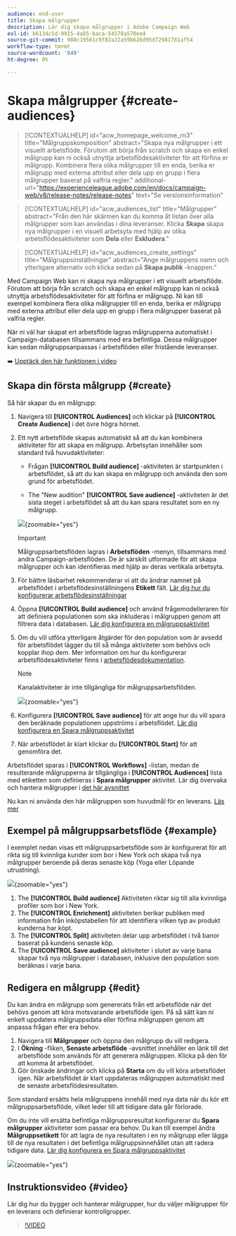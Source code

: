 ```yaml
---
audience: end-user
title: Skapa målgrupper
description: Lär dig skapa målgrupper i Adobe Campaign Web
exl-id: b6134c5d-9915-4a85-baca-54578a570ee4
source-git-commit: 980c19561c9f82a22a59b626d95d72981781af54
workflow-type: tm+mt
source-wordcount: '849'
ht-degree: 0%

---
```


# Skapa målgrupper {#create-audiences}

>[!CONTEXTUALHELP]
>id="acw_homepage_welcome_rn3"
>title="Målgruppskomposition"
>abstract="Skapa nya målgrupper i ett visuellt arbetsflöde. Förutom att börja från scratch och skapa en enkel målgrupp kan ni också utnyttja arbetsflödesaktiviteter för att förfina er målgrupp. Kombinera flera olika målgrupper till en enda, berika er målgrupp med externa attribut eller dela upp en grupp i flera målgrupper baserat på valfria regler."
>additional-url="https://experienceleague.adobe.com/en/docs/campaign-web/v8/release-notes/release-notes" text="Se versionsinformation"

>[!CONTEXTUALHELP]
>id="acw_audiences_list"
>title="Målgrupper"
>abstract="Från den här skärmen kan du komma åt listan över alla målgrupper som kan användas i dina leveranser. Klicka **Skapa** skapa nya målgrupper i en visuell arbetsyta med hjälp av olika arbetsflödesaktiviteter som **Dela** eller **Exkludera**."

>[!CONTEXTUALHELP]
>id="acw_audiences_create_settings"
>title="Målgruppsinställningar"
>abstract="Ange målgruppens namn och ytterligare alternativ och klicka sedan på **Skapa publik** -knappen."

Med Campaign Web kan ni skapa nya målgrupper i ett visuellt arbetsflöde. Förutom att börja från scratch och skapa en enkel målgrupp kan ni också utnyttja arbetsflödesaktiviteter för att förfina er målgrupp. Ni kan till exempel kombinera flera olika målgrupper till en enda, berika er målgrupp med externa attribut eller dela upp en grupp i flera målgrupper baserat på valfria regler.

När ni väl har skapat ert arbetsflöde lagras målgrupperna automatiskt i Campaign-databasen tillsammans med era befintliga. Dessa målgrupper kan sedan målgruppsanpassas i arbetsflöden eller fristående leveranser.

➡️ [Upptäck den här funktionen i video](#video)

## Skapa din första målgrupp {#create}

Så här skapar du en målgrupp:

1. Navigera till **[!UICONTROL Audiences]** och klickar på **[!UICONTROL Create Audience]** i det övre högra hörnet.

1. Ett nytt arbetsflöde skapas automatiskt så att du kan kombinera aktiviteter för att skapa en målgrupp. Arbetsytan innehåller som standard två huvudaktiviteter:

   * Frågan **[!UICONTROL Build audience]** -aktiviteten är startpunkten i arbetsflödet, så att du kan skapa en målgrupp och använda den som grund för arbetsflödet.

   * The &quot;New audition&quot; **[!UICONTROL Save audience]** -aktiviteten är det sista steget i arbetsflödet så att du kan spara resultatet som en ny målgrupp.

   ![](assets/create-audience-blank.png){zoomable=&quot;yes&quot;}

   >[!IMPORTANT]
   >
   >Målgruppsarbetsflöden lagras i **Arbetsflöden** -menyn, tillsammans med andra Campaign-arbetsflöden. De är särskilt utformade för att skapa målgrupper och kan identifieras med hjälp av deras vertikala arbetsyta.

1. För bättre läsbarhet rekommenderar vi att du ändrar namnet på arbetsflödet i arbetsflödesinställningens **Etikett** fält. [Lär dig hur du konfigurerar arbetsflödesinställningar](../workflows/workflow-settings.md)

1. Öppna **[!UICONTROL Build audience]** och använd frågemodelleraren för att definiera populationen som ska inkluderas i målgruppen genom att filtrera data i databasen. [Lär dig konfigurera en målgruppsaktivitet](../workflows/activities/build-audience.md)

1. Om du vill utföra ytterligare åtgärder för den population som är avsedd för arbetsflödet lägger du till så många aktiviteter som behövs och kopplar ihop dem. Mer information om hur du konfigurerar arbetsflödesaktiviteter finns i [arbetsflödesdokumentation](../workflows/activities/about-activities.md).

   >[!NOTE]
   >
   >Kanalaktiviteter är inte tillgängliga för målgruppsarbetsflöden.

   ![](assets/audience-creation-canvas.png){zoomable=&quot;yes&quot;}

1. Konfigurera **[!UICONTROL Save audience]** för att ange hur du vill spara den beräknade populationen uppströms i arbetsflödet. [Lär dig konfigurera en Spara målgruppsaktivitet](../workflows/activities/save-audience.md)

1. När arbetsflödet är klart klickar du **[!UICONTROL Start]** för att genomföra det.

Arbetsflödet sparas i **[!UICONTROL Workflows]** -listan, medan de resulterande målgrupperna är tillgängliga i **[!UICONTROL Audiences]** lista med etiketten som definieras i **Spara målgrupper** aktivitet. Lär dig övervaka och hantera målgrupper i [det här avsnittet](manage-audience.md)

Nu kan ni använda den här målgruppen som huvudmål för en leverans. [Läs mer](add-audience.md)

## Exempel på målgruppsarbetsflöde {#example}

I exemplet nedan visas ett målgruppsarbetsflöde som är konfigurerat för att rikta sig till kvinnliga kunder som bor i New York och skapa två nya målgrupper beroende på deras senaste köp (Yoga eller Löpande utrustning).

![](assets/audiences-example.png){zoomable=&quot;yes&quot;}

1. The **[!UICONTROL Build audience]** Aktiviteten riktar sig till alla kvinnliga profiler som bor i New York.
1. The **[!UICONTROL Enrichment]** aktiviteten berikar publiken med information från inköpstabellen för att identifiera vilken typ av produkt kunderna har köpt.
1. The **[!UICONTROL Split]** aktiviteten delar upp arbetsflödet i två banor baserat på kundens senaste köp.
1. The **[!UICONTROL Save audience]** aktiviteter i slutet av varje bana skapar två nya målgrupper i databasen, inklusive den population som beräknas i varje bana.

## Redigera en målgrupp {#edit}

Du kan ändra en målgrupp som genererats från ett arbetsflöde när det behövs genom att köra motsvarande arbetsflöde igen. På så sätt kan ni enkelt uppdatera målgruppsdata eller förfina målgruppen genom att anpassa frågan efter era behov.

1. Navigera till **Målgrupper** och öppna den målgrupp du vill redigera.
1. I **Ökning** -fliken, **Senaste arbetsflöde** -avsnittet innehåller en länk till det arbetsflöde som används för att generera målgruppen. Klicka på den för att komma åt arbetsflödet.
1. Gör önskade ändringar och klicka på **Starta** om du vill köra arbetsflödet igen. När arbetsflödet är klart uppdateras målgruppen automatiskt med de senaste arbetsflödesresultaten.

Som standard ersätts hela målgruppens innehåll med nya data när du kör ett målgruppsarbetsflöde, vilket leder till att tidigare data går förlorade.

Om du inte vill ersätta befintliga målgruppsresultat konfigurerar du **Spara målgrupper** aktiviteter som passar era behov. Du kan till exempel ändra **Målgruppsetikett** för att lagra de nya resultaten i en ny målgrupp eller lägga till de nya resultaten i det befintliga målgruppsinnehållet utan att radera tidigare data. [Lär dig konfigurera en Spara målgruppsaktivitet](../workflows/activities/save-audience.md)

![](assets/edit-audience-save.png){zoomable=&quot;yes&quot;}

## Instruktionsvideo {#video}

Lär dig hur du bygger och hanterar målgrupper, hur du väljer målgrupper för en leverans och definierar kontrollgrupper.

>[!VIDEO](https://video.tv.adobe.com/v/3425861?quality=12)
